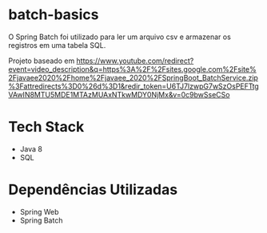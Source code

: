 # batch-basics

O Spring Batch foi utilizado para ler um arquivo csv e armazenar os registros em uma tabela SQL.

Projeto baseado em https://www.youtube.com/redirect?event=video_description&q=https%3A%2F%2Fsites.google.com%2Fsite%2Fjavaee2020%2Fhome%2Fjavaee_2020%2FSpringBoot_BatchService.zip%3Fattredirects%3D0%26d%3D1&redir_token=U6TJ7lzwpG7wSzOsPEFTtgVAwIN8MTU5MDE1MTAzMUAxNTkwMDY0NjMx&v=0c9bwSseCSo

# Tech Stack

* Java 8
* SQL

# Dependências Utilizadas

* Spring Web
* Spring Batch
